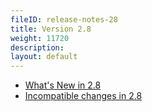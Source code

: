 ```yaml
---
fileID: release-notes-28
title: Version 2.8
weight: 11720
description: 
layout: default
---
```

- [What's New in 2.8](release-notes-new-features28)
- [Incompatible changes in 2.8](release-notes-upgrading-changes28)
